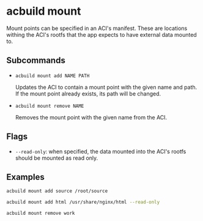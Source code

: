 # acbuild mount

Mount points can be specified in an ACI's manifest. These are locations withing
the ACI's rootfs that the app expects to have external data mounted to.

## Subcommands

* `acbuild mount add NAME PATH`

  Updates the ACI to contain a mount point with the given name and path. If the
  mount point already exists, its path will be changed.

* `acbuild mount remove NAME`

  Removes the mount point with the given name from the ACI.

## Flags

- `--read-only`: when specified, the data mounted into the ACI's rootfs should
  be mounted as read only.

## Examples

```bash
acbuild mount add source /root/source

acbuild mount add html /usr/share/nginx/html --read-only

acbuild mount remove work
```
